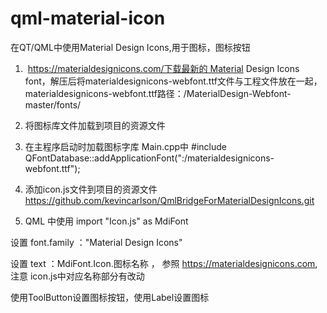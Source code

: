# qml-material-icon
在QT/QML中使用Material Design Icons,用于图标，图标按钮
1.  https://materialdesignicons.com/下载最新的 Material Design Icons font，解压后将materialdesignicons-webfont.ttf文件与工程文件放在一起，materialdesignicons-webfont.ttf路径：/MaterialDesign-Webfont-master/fonts/

2. 将图标库文件加载到项目的资源文件

3. 在主程序启动时加载图标字库
Main.cpp中
#include <QFontDatabase>
QFontDatabase::addApplicationFont(":/materialdesignicons-webfont.ttf");

4. 添加icon.js文件到项目的资源文件
   https://github.com/kevincarlson/QmlBridgeForMaterialDesignIcons.git

5. QML 中使用
import  "Icon.js" as MdiFont

设置 font.family ："Material Design Icons"

设置 text ：MdiFont.Icon.图标名称 ， 参照 https://materialdesignicons.com, 注意 icon.js中对应名称部分有改动

使用ToolButton设置图标按钮，使用Label设置图标
